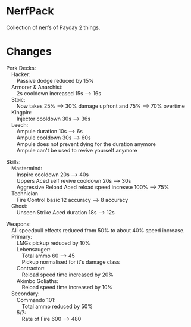 # NerfPack
Collection of nerfs of Payday 2 things.

# Changes
Perk Decks:  
  &emsp;Hacker:  
    &emsp;&emsp;Passive dodge reduced by 15%  
  &emsp;Armorer & Anarchist:  
    &emsp;&emsp;2s cooldown increased 15s --> 16s  
  &emsp;Stoic:  
    &emsp;&emsp;Now takes 25% --> 30% damage upfront and 75% --> 70% overtime  
  &emsp;Kingpin:  
    &emsp;&emsp;Injector cooldown 30s --> 36s  
  &emsp;Leech:  
    &emsp;&emsp;Ampule duration 10s --> 6s  
    &emsp;&emsp;Ampule cooldown 30s --> 60s  
    &emsp;&emsp;Ampule does not prevent dying for the duration anymore  
    &emsp;&emsp;Ampule can't be used to revive yourself anymore  
   
Skills:  
  &emsp;Mastermind:  
    &emsp;&emsp;Inspire cooldown 20s --> 40s  
    &emsp;&emsp;Uppers Aced self revive cooldown 20s --> 30s  
    &emsp;&emsp;Aggressive Reload Aced reload speed increase 100% --> 75%  
  &emsp;Technician  
  &emsp;&emsp;Fire Control basic 12 accuracy --> 8 accuracy  
  &emsp;Ghost:  
    &emsp;&emsp;Unseen Strike Aced duration 18s --> 12s  
  
Weapons:  
  &emsp;All speedpull effects reduced from 50% to about 40% speed increase.  
  &emsp;Primary:  
  &emsp;&emsp;LMGs pickup reduced by 10%  
  &emsp;&emsp;Lebensauger:  
  &emsp;&emsp;&emsp;Total ammo 60 --> 45  
  &emsp;&emsp;&emsp;Pickup normalised for it's damage class  
  &emsp;&emsp;Contractor:  
  &emsp;&emsp;&emsp;Reload speed time increased by 20%  
  &emsp;&emsp;Akimbo Goliaths:  
  &emsp;&emsp;&emsp;Reload speed time increased by 10%  
  &emsp;Secondary:  
  &emsp;&emsp;Commando 101:  
  &emsp;&emsp;&emsp;Total ammo reduced by 50%  
  &emsp;&emsp;5/7:  
  &emsp;&emsp;&emsp;Rate of Fire 600 --> 480  
